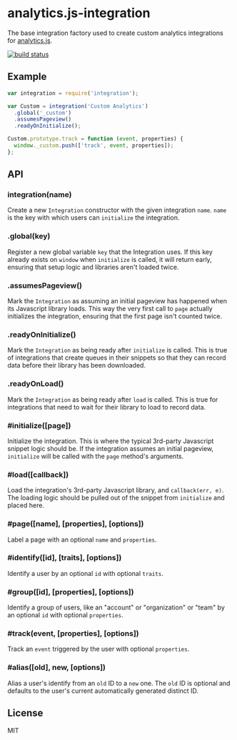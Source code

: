 
# analytics.js-integration

  The base integration factory used to create custom analytics integrations for [analytics.js](https://github.com/segmentio/analytics.js).

  [![build status](https://travis-ci.org/segmentio/analytics.js-integration.png?branch=master)](https://travis-ci.org/segmentio/analytics.js-integration)

## Example

```js
var integration = require('integration');

var Custom = integration('Custom Analytics')
  .global('_custom')
  .assumesPageview()
  .readyOnInitialize();

Custom.prototype.track = function (event, properties) {
  window._custom.push(['track', event, properties]);
};
```

## API

### integration(name)
  
  Create a new `Integration` constructor with the given integration `name`. `name` is the key with which users can `initialize` the integration.

### .global(key)
  
  Register a new global variable `key` that the Integration uses. If this key already exists on `window` when `initialize` is called, it will return early, ensuring that setup logic and libraries aren't loaded twice.

### .assumesPageview()
  
  Mark the `Integration` as assuming an initial pageview has happened when its Javascript library loads. This way the very first call to `page` actually initializes the integration, ensuring that the first page isn't counted twice.

### .readyOnInitialize()
  
  Mark the `Integration` as being ready after `initialize` is called. This is true of integrations that create queues in their snippets so that they can record data before their library has been downloaded.

### .readyOnLoad()

  Mark the `Integration` as being ready after `load` is called. This is true for integrations that need to wait for their library to load to record data.

### #initialize([page])
  
  Initialize the integration. This is where the typical 3rd-party Javascript snippet logic should be. If the integration assumes an initial pageview, `initialize` will be called with the `page` method's arguments.

### #load([callback])
  
  Load the integration's 3rd-party Javascript library, and `callback(err, e)`. The loading logic should be pulled out of the snippet from `initialize` and placed here.

### #page([name], [properties], [options])
  
  Label a page with an optional `name` and `properties`.

### #identify([id], [traits], [options])
  
  Identify a user by an optional `id` with optional `traits`.

### #group([id], [properties], [options])

  Identify a group of users, like an "account" or "organization" or "team" by an optional `id` with optional `properties`.

### #track(event, [properties], [options])

  Track an `event` triggered by the user with optional `properties`.

### #alias([old], new, [options])
  
  Alias a user's identify from an `old` ID to a `new` one. The `old` ID is optional and defaults to the user's current automatically generated distinct ID.

## License

  MIT